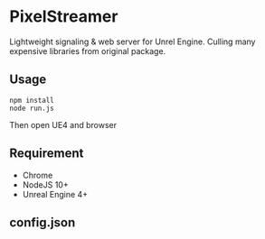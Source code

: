# PixelStreamer

Lightweight signaling & web server for Unrel Engine. Culling many expensive libraries from original package.

## Usage
 
```
npm install
node run.js
```


Then open UE4 and browser


## Requirement

- Chrome
- NodeJS 10+
- Unreal Engine 4+


## config.json


